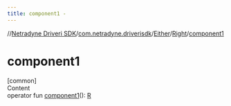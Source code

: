 ```yaml
---
title: component1 -
---
```

//[Netradyne Driveri SDK](../../../index.md)/[com.netradyne.driverisdk](../../index.md)/[Either](../index.md)/[Right](index.md)/[component1](component1.md)



# component1  
[common]  
Content  
operator fun [component1](component1.md)(): [R](index.md)  



